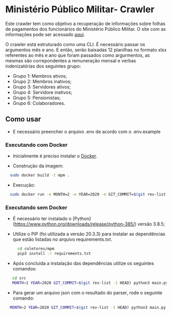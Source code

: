 # Ministério Público Militar- Crawler

Este crawler tem como objetivo a recuperação de informações sobre folhas de pagamentos dos funcionários do Ministério Público Militar. O site com as informações pode ser acessado [aqui](https://www.mpm.mp.br/folha-de-pagamento/).

O crawler está estruturado como uma CLI. É necessário passar os argumentos mês e ano. E então, serão baixadas 12 planilhas no formato xlsx referentes ao mês e ano que foram passados como argurmentos, as mesmas são correpondentes a remuneração mensal e verbas indenizatórias dos seguintes grupo:

- Grupo 1: Membros ativos;
- Grupo 2: Membros inativos;
- Grupo 3: Servidores ativos;
- Grupo 4: Servidore inativos;
- Grupo 5: Pensionistas;
- Grupo 6: Colaboradores.

## Como usar

 - E necessário preencher o arquivo .env de acordo com o .env.example

 ### Executando com Docker

 - Inicialmente é preciso instalar o [Docker](https://docs.docker.com/install/). 

 - Construção da imagem:

  ```sh
    sudo docker build -t mpm .
  ```
 - Execução:
 
  ```sh
    sudo docker run -e MONTH=2 -e YEAR=2020 -e GIT_COMMIT=$(git rev-list -1 HEAD) mpm 
  ```

 ### Executando sem Docker

 - É necessário ter instalado o [Python] (https://www.python.org/downloads/release/python-385/) versão 3.8.5;
 - Utilize o PiP (foi utilizada a versão 20.3.3) para instalar as dependências que estão listadas no arquivo requirements.txt.
  
    ```sh
      cd coletores/mpm
      pip3 install -r requirements.txt
    ```

  - Após concluida a instalação das dependências utilize os seguintes comandos:  

   ```sh
      cd src
      MONTH=1 YEAR=2020 GIT_COMMIT=$(git rev-list -1 HEAD) python3 main.py
  ```

  - Para gerar um arquivo json com o resultado do parser, rode o seguinte comando:

  ```sh
    MONTH=2 YEAR=2020 GIT_COMMIT=$(git rev-list -1 HEAD) python3 main.py > result.json
  ```